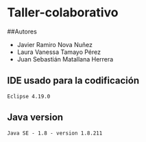 # Taller-colaborativo

##Autores 
- Javier Ramiro Nova Nuñez
- Laura Vanessa Tamayo Pérez
- Juan Sebastián Matallana Herrera

## IDE usado para la codificación
    Eclipse 4.19.0

## Java version
    Java SE - 1.8 - version 1.8.211
